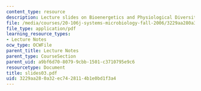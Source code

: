 ```yaml
---
content_type: resource
description: Lecture slides on Bioenergetics and Physiological Diversity.
file: /media/courses/20-106j-systems-microbiology-fall-2006/3229aa280a32ec7428114b1e0bd1f3a4_slides03.pdf
file_type: application/pdf
learning_resource_types:
- Lecture Notes
ocw_type: OCWFile
parent_title: Lecture Notes
parent_type: CourseSection
parent_uid: a9bf6d70-8079-9cbb-1501-c3710795e9c6
resourcetype: Document
title: slides03.pdf
uid: 3229aa28-0a32-ec74-2811-4b1e0bd1f3a4
---
```

